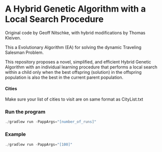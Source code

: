 # A Hybrid Genetic Algorithm with a Local Search Procedure
Original code by Geoff Nitschke, with hybrid modifications by Thomas Kleiven.

This a Evolutionary Algorithm (EA) for solving the dynamic Traveling Salesman Problem. 

This repository proposes a novel, simplified, and efficient Hybrid Genetic Algorithm with an individual learning procedure that performs a local search within a child only when the best offspring (solution) in the offspring population is also the best in the current parent population.

#### Cities
Make sure your list of cities to visit are on same format as CityList.txt

### Run the program
```java
./gradlew run -PappArgs="[number_of_runs]"
```

### Example
```java
./gradlew run -PappArgs="[100]"
```
